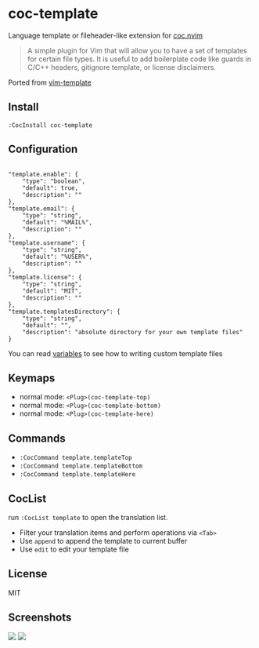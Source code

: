 # coc-template

Language template or fileheader-like extension for [coc.nvim](https://github.com/neoclide/coc.nvim)

> A simple plugin for Vim that will allow you to have a set of templates for certain file types. It is useful to add boilerplate code like guards in C/C++ headers, gitignore template, or license disclaimers.

Ported from [vim-template](https://github.com/aperezdc/vim-template)

## Install

```
:CocInstall coc-template
```

## Configuration

```jsonc

"template.enable": {
    "type": "boolean",
    "default": true,
    "description": ""
},
"template.email": {
    "type": "string",
    "default": "%MAIL%",
    "description": ""
},
"template.username": {
    "type": "string",
    "default": "%USER%",
    "description": ""
},
"template.license": {
    "type": "string",
    "default": "MIT",
    "description": ""
},
"template.templatesDirectory": {
    "type": "string",
    "default": "",
    "description": "absolute directory for your own template files"
}
```

You can read [variables](https://github.com/aperezdc/vim-template/blob/master/doc/template.txt#L196) to see how to writing custom template files


## Keymaps

- normal mode: `<Plug>(coc-template-top)`
- normal mode: `<Plug>(coc-template-bottom)`
- normal mode: `<Plug>(coc-template-here)`

## Commands

- `:CocCommand template.templateTop`
- `:CocCommand template.templateBottom`
- `:CocCommand template.templateHere`

## CocList

run `:CocList template` to open the translation list.

- Filter your translation items and perform operations via `<Tab>`
- Use `append` to append the template to current buffer
- Use `edit` to edit your template file

## License

MIT

## Screenshots

![](https://user-images.githubusercontent.com/20282795/61184299-ba1c0780-a67e-11e9-99fd-0f7ec8a45fdd.png)
![](https://user-images.githubusercontent.com/20282795/61184436-8510b480-a680-11e9-91c3-b5039cafbe07.png)
